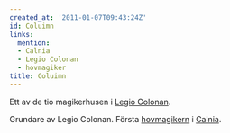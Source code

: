 ```yaml
---
created_at: '2011-01-07T09:43:24Z'
id: Coluimn
links:
  mention:
  - Calnia
  - Legio Colonan
  - hovmagiker
title: Coluimn
---
```


Ett av de tio magikerhusen i [Legio Colonan].

Grundare av Legio Colonan. Första [hovmagikern] i [Calnia].

  [Legio Colonan]: Legio_Colonan
  [hovmagikern]: hovmagiker
  [Calnia]: Calnia
